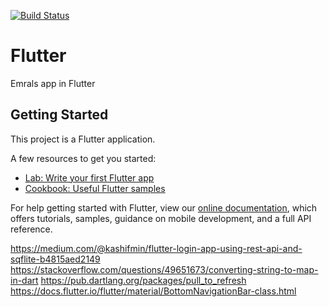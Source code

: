 [![Build Status](https://app.bitrise.io/app/012ca4e62392dade/status.svg?token=4yOnk8UtsMDm3sLwcPYs-Q&branch=master)](https://app.bitrise.io/app/012ca4e62392dade)

# Flutter
Emrals app in Flutter


## Getting Started

This project is a Flutter application.

A few resources to get you started:

- [Lab: Write your first Flutter app](https://flutter.io/docs/get-started/codelab)
- [Cookbook: Useful Flutter samples](https://flutter.io/docs/cookbook)

For help getting started with Flutter, view our 
[online documentation](https://flutter.io/docs), which offers tutorials, 
samples, guidance on mobile development, and a full API reference.


https://medium.com/@kashifmin/flutter-login-app-using-rest-api-and-sqflite-b4815aed2149
https://stackoverflow.com/questions/49651673/converting-string-to-map-in-dart
https://pub.dartlang.org/packages/pull_to_refresh
https://docs.flutter.io/flutter/material/BottomNavigationBar-class.html
